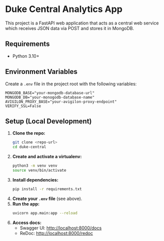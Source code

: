 # Duke Central Analytics App

This project is a FastAPI web application that acts as a central web service which receives JSON data via POST and stores it in MongoDB.

## Requirements
- Python 3.10+

## Environment Variables
Create a `.env` file in the project root with the following variables:

```
MONGODB_BASE="your-mongodb-database-url"
MONGODB_DB="your-monogodb-database-name"
AVIGILON_PROXY_BASE="your-avigilon-proxy-endpoint"
VERIFY_SSL=False
```

## Setup (Local Development)

1. **Clone the repo:**
   ```sh
   git clone <repo-url>
   cd duke-central
   ```
2. **Create and activate a virtualenv:**
   ```sh
   python3 -m venv venv
   source venv/bin/activate
   ```
3. **Install dependencies:**
   ```sh
   pip install -r requirements.txt
   ```
4. **Create your `.env` file** (see above).
5. **Run the app:**
   ```sh
   uvicorn app.main:app --reload
   ```
6. **Access docs:**
   - Swagger UI: [http://localhost:8000/docs](http://localhost:8000/docs)
   - ReDoc: [http://localhost:8000/redoc](http://localhost:8000/redoc)
